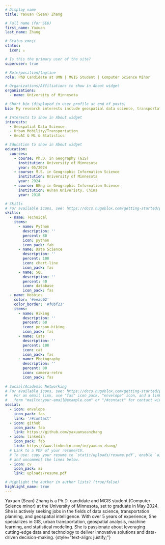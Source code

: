 ```yaml
---
# Display name
title: Yaxuan (Sean) Zhang

# Full name (for SEO)
first_name: Yaxuan
last_name: Zhang

# Status emoji
status:
  icon: ☕️

# Is this the primary user of the site?
superuser: true

# Role/position/tagline
role: PhD Candidate at UMN | MGIS Student | Computer Science Minor

# Organizations/Affiliations to show in About widget
organizations:
  - name: University of Minnesota

# Short bio (displayed in user profile at end of posts)
bio: My research interests include geospatial data science, transportation planning, and GeoAI.

# Interests to show in About widget
interests:
  - Geospatial Data Science
  - Urban Mobility/Transportation
  - GeoAI & ML & Statistics

# Education to show in About widget
education:
  courses:
    - course: Ph.D. in Geography (GIS)
      institution: University of Minnesota
      year: 05/2024
    - course: M.S. in Geographic Information Science
      institution: University of Minnesota
      year: 2024 
    - course: BEng in Geographic Information Science
      institution: Wuhan Univeristy, China
      year: 2018

# Skills
# For available icons, see: https://docs.hugoblox.com/getting-started/page-builder/#icons
skills:
  - name: Technical
    items:
      - name: Python
        description: ''
        percent: 80
        icon: python
        icon_pack: fab
      - name: Data Science
        description: ''
        percent: 100
        icon: chart-line
        icon_pack: fas
      - name: SQL
        description: ''
        percent: 40
        icon: database
        icon_pack: fas
  - name: Hobbies
    color: '#eeac02'
    color_border: '#f0bf23'
    items:
      - name: Hiking
        description: ''
        percent: 60
        icon: person-hiking
        icon_pack: fas
      - name: Cats
        description: ''
        percent: 100
        icon: cat
        icon_pack: fas
      - name: Photography
        description: ''
        percent: 80
        icon: camera-retro
        icon_pack: fas
        
# Social/Academic Networking
# For available icons, see: https://docs.hugoblox.com/getting-started/page-builder/#icons
#   For an email link, use "fas" icon pack, "envelope" icon, and a link in the
#   form "mailto:your-email@example.com" or "/#contact" for contact widget.
social:
  - icon: envelope
    icon_pack: fas
    link: '/#contact'
  - icon: github
    icon_pack: fab
    link: https://github.com/yaxuanseanzhang
  - icon: linkedin
    icon_pack: fab
    link: https://www.linkedin.com/in/yaxuan-zhang/
  # Link to a PDF of your resume/CV.
  # To use: copy your resume to `static/uploads/resume.pdf`, enable `ai` icons in `params.yaml`,
  # and uncomment the lines below.
  - icon: cv
    icon_pack: ai
    link: uploads/resume.pdf

# Highlight the author in author lists? (true/false)
highlight_name: true
---
```


Yaxuan (Sean) Zhang is a Ph.D. candidate and MGIS student (Computer Science minor) at the University of Minnesota, set to graduate in May 2024. She is actively seeking jobs in the fields of data science, transportation planning, and geospatial intelligence. With over 5 years of experience, She specializes in GIS, urban transportation, geospatial analysis, machine learning, and statistical modeling. She is passionate about leveraging cutting-edge data and technology to deliver innovative solutions and data-driven decision-making. 
{style="text-align: justify;"}
